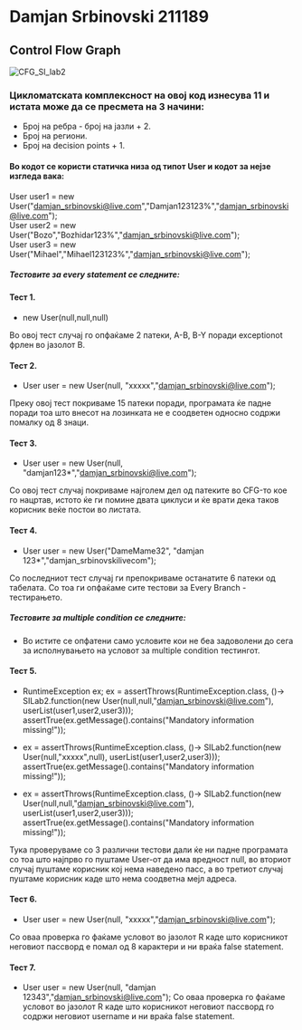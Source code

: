 # Damjan Srbinovski 211189
## Control Flow Graph
![CFG_SI_lab2](https://github.com/DamjanSrbinovski/SI_2023_lab2_211189/assets/94912556/09dc04c2-56ce-4cbb-a18e-80f3fb60a6c9)
</br>
### Цикломатската комплексност на овој код изнесува 11 и истата може да се пресмета на 3 начини:
* Број на ребра - број на јазли + 2. 
* Број на региони.
* Број на decision points + 1.
#### Во кодот се користи статичка низа од типот User и кодот за нејзе изгледа вака:
 User user1 = new User("damjan_srbinovski@live.com","Damjan123123%","damjan_srbinovski@live.com"); </br>
 User user2 = new User("Bozo","Bozhidar123%","damjan_srbinovski@live.com"); </br>
 User user3 = new User("Mihael","Mihael123123%","damjan_srbinovski@live.com"); <br/>
##### Тестовите за every statement се следните:
#### Тест 1. </br>
* new User(null,null,null)

Во овој тест случај го опфаќаме 2 патеки, A-B, B-Y поради exceptionot фрлен во јазолот B.
#### Тест 2. </br>
* User user = new User(null, "xxxxx","damjan_srbinovski@live.com");

Преку овој тест покриваме 15 патеки поради, програмата ќе падне поради тоа што внесот на лозинката не е соодветен односно содржи помалку од 8 знаци.
#### Тест 3. </br>
* User user = new User(null, "damjan123*","damjan_srbinovski@live.com");

Со овој тест случај покриваме најголем дел од патеките во CFG-то кое го нацртав, истото ќе ги помине двата циклуси и ќе врати дека таков корисник веќе постои во листата. 
#### Тест 4. </br>
* User user = new User("DameMame32", "damjan 123*","damjan_srbinovskilivecom");

Со последниот тест случај ги препокриваме останатите 6 патеки од табелата. Со тоа ги опфаќаме сите тестови за Every Branch - тестирањето.
##### Тестовите за multiple condition се следните:
* Во истите се опфатени само условите кои не беа задоволени до сега за исполнувањето на условот за multiple condition тестингот.
#### Тест 5.
* RuntimeException ex;
  ex = assertThrows(RuntimeException.class, ()-> SILab2.function(new User(null,null,"damjan_srbinovski@live.com"), userList(user1,user2,user3)));
  assertTrue(ex.getMessage().contains("Mandatory information missing!"));
  
* ex = assertThrows(RuntimeException.class, ()-> SILab2.function(new User(null,"xxxxx",null), userList(user1,user2,user3))); 
  assertTrue(ex.getMessage().contains("Mandatory information missing!"));

* ex = assertThrows(RuntimeException.class, ()-> SILab2.function(new User(null,null,"damjan_srbinovski@live.com"), userList(user1,user2,user3)));
  assertTrue(ex.getMessage().contains("Mandatory information missing!"));


Тука проверуваме со 3 различни тестови дали ќе ни падне програмата со тоа што најпрво го пуштаме User-от да има вредност null,
во вториот случај пуштаме корисник кој нема наведено пасс, а во третиот случај пуштаме корисник каде што нема соодветна мејл адреса. 
#### Тест 6.
* User user = new User(null, "xxxxx","damjan_srbinovski@live.com");

Со оваа проверка го фаќаме условот во јазолот R каде што корисникот неговиот пассворд е помал од 8 карактери и ни враќа false statement.
#### Тест 7.
* User user = new User(null, "damjan 12343","damjan_srbinovski@live.com");
Со оваа проверка го фаќаме условот во јазолот R каде што корисникот неговиот пассворд го содржи неговиот username и ни враќа false statement.

